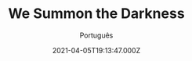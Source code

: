 ---
id: '77fdb17a-ab13-47fa-9405-5ff197503cbe'
type: 'movie' # Filme, Série, Anime
title: "We Summon the Darkness"
synopsis: []
originalTitle: "We Summon the Darkness"
date: '2021-04-05T19:13:47.000Z'
update: '2021-04-05T19:13:47.000Z'
releaseDate: '2019-12-13T03:00:00.000Z'
imdb:
  rating: '5.2' # 8.5
  id: '' # tt0470752
duration: '1h 31 Min'
trailer:
  urls: [
    'TI5LIpexm_M',
  ]
tags: ['1080p']
genre: ['Suspense', 'Terror'] #
quality: 'WEB-DL' # BluRay, WEB-DL, HDTV, WEB-DL4K, WEB-DLe
format: 'Mkv' # MKV, MP4, TS
audio: 'Inglês' # Dublado, Legendado, Dual Audio, Dub & Leg
subtitle: 'Português' # Português, inglês,
size: '2 GB' # 4.8 GB
audioQuality: 10
videoQuality: 10
directors: []
#  - name: 'Lana Wachowski'
#    image: ''
#  - name: 'Lilly Wachowski'
#    image: ''
cast: []
#  - name: 'Keanu Reeves'
#    image: ''
#    characterName: 'Neo'
writers: []
#  - name: ''
#    image: ''
maturityRating:
  age: '' # L , 10, 12, 14, 16, 18
  topics: [''] # Violence, Illegal drugs, Inappropriate Language, Legal Drugs, Sexual Content, Extreme Violence
###########################################
download:
  
  - url: 'magnet:?xt=urn:btih:E13F1345CEB37FC208F3D5D6535AF32FF64E427F&dn=We.Summon.The.Darkness.2019.1080p.WEBRip.Legendado.mkv&tr=udp%3a%2f%2ftracker.openbittorrent.com%3a1337%2fannounce&tr=udp%3a%2f%2ftracker.opentrackr.org%3a1337%2fannounce'
    resolution: '1080p' # 720p, 1080p, 4K,
    audio: 'Legendado' # Dublado, Legendado, Dual Audio
    size: '' # 4.8 GB
    quality: '' # BluRay, WEB-DL
    format: '' # MKV
images:
  cover: '/assets/movies/we-summon-the-darkness.jpg'
  background: '/assets/movies/'
---